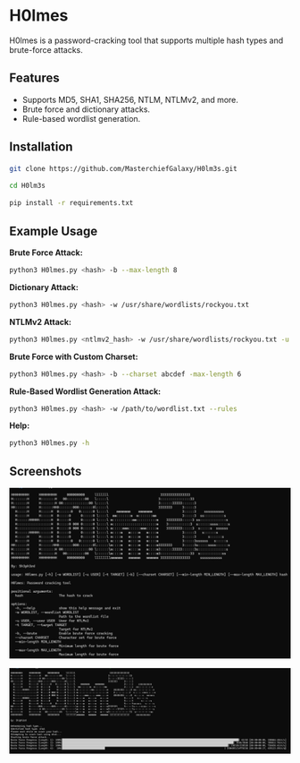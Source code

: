 # H0lmes

H0lmes is a password-cracking tool that supports multiple hash types and brute-force attacks.

## Features

- Supports MD5, SHA1, SHA256, NTLM, NTLMv2, and more.
- Brute force and dictionary attacks.
- Rule-based wordlist generation.

## Installation

```sh
git clone https://github.com/MasterchiefGalaxy/H0lm3s.git
```

```sh
cd H0lm3s
```

```sh
pip install -r requirements.txt
```

## Example Usage

**Brute Force Attack:**

```sh
python3 H0lmes.py <hash> -b --max-length 8
```

**Dictionary Attack:**

```sh
python3 H0lmes.py <hash> -w /usr/share/wordlists/rockyou.txt
```

**NTLMv2 Attack:**

```sh
python3 H0lmes.py <ntlmv2_hash> -w /usr/share/wordlists/rockyou.txt -u <user> -t <target>
```

**Brute Force with Custom Charset:**

```sh
python3 H0lmes.py <hash> -b --charset abcdef -max-length 6
```

**Rule-Based Wordlist Generation Attack:**

```sh
python3 H0lmes.py <hash> -w /path/to/wordlist.txt --rules
```

**Help:**

```sh
python3 H0lmes.py -h
```

## Screenshots

![Help Screenshot](help.png)

![Help Screenshot](Example2.png)
